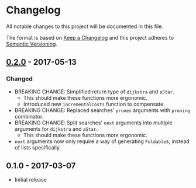 # Changelog
All notable changes to this project will be documented in this file.

The format is based on [Keep a Changelog](http://keepachangelog.com/)
and this project adheres to [Semantic Versioning](http://semver.org/).

## [0.2.0] - 2017-05-13
### Changed
- BREAKING CHANGE: Simplified return type of `dijkstra` and `aStar`.
  - This should make these functions more ergonomic.
  - Introduced new `incrementalCosts` function to compensate.
- BREAKING CHANGE: Replaced searches' `prunes` arguments with `pruning` combinator.
- BREAKING CHANGE: Split searches' `next` arguments into multiple arguments for `dijkstra` and `aStar`.
  - This should make these functions more ergonomic.
- `next` arguments now only require a way of generating `Foldable`s, instead of lists specifically.

## 0.1.0 - 2017-03-07

- Initial release

[0.2.0]: https://github.com/devonhollowood/search-algorithms/compare/v0.1.0...v0.2.0
